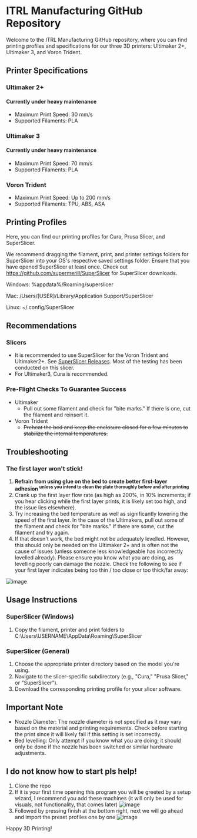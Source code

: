 
# ITRL Manufacturing GitHub Repository

Welcome to the ITRL Manufacturing GitHub repository, where you can find printing profiles and specifications for our three 3D printers: Ultimaker 2+, Ultimaker 3, and Voron Trident.

## Printer Specifications

### Ultimaker 2+
#### Currently under heavy maintenance 
- Maximum Print Speed: 30 mm/s
- Supported Filaments: PLA

### Ultimaker 3
#### Currently under heavy maintenance
- Maximum Print Speed: 70 mm/s
- Supported Filaments: PLA

### Voron Trident

- Maximum Print Speed: Up to 200 mm/s
- Supported Filaments: TPU, ABS, ASA

  
## Printing Profiles

Here, you can find our printing profiles for Cura, Prusa Slicer, and SuperSlicer.

We recommend dragging the filament, print, and printer settings folders for SuperSlicer into your OS's respective saved settings folder. Ensure that you have opened SuperSlicer at least once. Check out https://github.com/supermerill/SuperSlicer for SuperSlicer downloads.

Windows: %appdata%/Roaming/superslicer

Mac: /Users/[USER]/Library/Application Support/SuperSlicer

Linux: ~/.config/SuperSlicer

## Recommendations

### Slicers

- It is recommended to use SuperSlicer for the Voron Trident and Ultimaker2+. See [SuperSlicer Releases](https://github.com/supermerill/SuperSlicer/releases/). Most of the testing has been conducted on this slicer.
- For Ultimaker3, Cura is recommended.

### Pre-Flight Checks To Guarantee Success
  - Ultimaker
    - Pull out some filament and check for "bite marks." If there is one, cut the filament and reinsert it.
  - Voron Trident
    - ~~Preheat the bed and keep the enclosure closed for a few minutes to stabilize the internal temperatures.~~
    
## Troubleshooting
### The first layer won't stick!
  1. **Refrain from using glue on the bed to create better first-layer adhesion <sup>unless you intend to clean the plate thoroughly before and after printing</sub>**
  2. Crank up the first layer flow rate (as high as 200%, in 10% increments; if you hear clicking while the first layer prints, it is likely set too high, and the issue lies elsewhere).
  3. Try increasing the bed temperature as well as significantly lowering the speed of the first layer. In the case of the Ultimakers, pull out some of the filament and check for "bite marks." If there are some, cut the filament and try again.
  4. If that doesn't work, the bed might not be adequately levelled. However, this should only be needed on the Ultimaker 2+ and is often not the cause of issues (unless someone less knowledgeable has incorrectly levelled already). Please ensure you know what you are doing, as levelling poorly can damage the nozzle. Check the following to see if your first layer indicates being too thin / too close or too thick/far away:

![image](https://github.com/KTH-SML/ITRL-Manufacturing/assets/21311514/577eaf8e-30e7-4db9-832f-9c69cd600eb7)

## Usage Instructions

### SuperSlicer (Windows)
1. Copy the filament, printer and print folders to C:\Users\USERNAME\AppData\Roaming\SuperSlicer

### SuperSlicer (General)
1. Choose the appropriate printer directory based on the model you're using.
2. Navigate to the slicer-specific subdirectory (e.g., "Cura," "Prusa Slicer," or "SuperSlicer").
3. Download the corresponding printing profile for your slicer software.

## Important Note

- Nozzle Diameter: The nozzle diameter is not specified as it may vary based on the material and printing requirements. Check before starting the print since it will likely fail if this setting is set incorrectly.
- Bed levelling: Only attempt if you know what you are doing; it should only be done if the nozzle has been switched or similar hardware adjustments.

## I do not know how to start pls help!

1. Clone the repo 
2. If it is your first time opening this program you will be greeted by a setup wizard, I recommend you add these machines (it will only be used for visuals, not functionality, that comes later)
   ![image](https://github.com/nilsonstine/ITRL-Manufacturing/assets/21311514/ec00988b-e2d9-497d-833d-95f026160538)
3. Followed by pressing finish at the bottom right, next we will go ahead and import the preset profiles one by one
   ![image](https://github.com/nilsonstine/ITRL-Manufacturing/assets/21311514/2d9580dc-245d-4680-8569-0e4500d921ad)

Happy 3D Printing!

